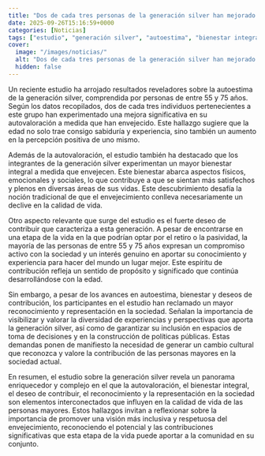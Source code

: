 ```yaml
---
title: "Dos de cada tres personas de la generación silver han mejorado su autoestima con la edad"
date: 2025-09-26T15:16:59+0000
categories: [Noticias]
tags: ["estudio", "generación silver", "autoestima", "bienestar integral", "contribuir", "reconocimiento", "envejecimiento."]
cover:
  image: "/images/noticias/"
  alt: "Dos de cada tres personas de la generación silver han mejorado su autoestima con la edad"
  hidden: false
---
```


Un reciente estudio ha arrojado resultados reveladores sobre la autoestima de la generación silver, comprendida por personas de entre 55 y 75 años. Según los datos recopilados, dos de cada tres individuos pertenecientes a este grupo han experimentado una mejora significativa en su autovaloración a medida que han envejecido. Este hallazgo sugiere que la edad no solo trae consigo sabiduría y experiencia, sino también un aumento en la percepción positiva de uno mismo.

Además de la autovaloración, el estudio también ha destacado que los integrantes de la generación silver experimentan un mayor bienestar integral a medida que envejecen. Este bienestar abarca aspectos físicos, emocionales y sociales, lo que contribuye a que se sientan más satisfechos y plenos en diversas áreas de sus vidas. Este descubrimiento desafía la noción tradicional de que el envejecimiento conlleva necesariamente un declive en la calidad de vida.

Otro aspecto relevante que surge del estudio es el fuerte deseo de contribuir que caracteriza a esta generación. A pesar de encontrarse en una etapa de la vida en la que podrían optar por el retiro o la pasividad, la mayoría de las personas de entre 55 y 75 años expresan un compromiso activo con la sociedad y un interés genuino en aportar su conocimiento y experiencia para hacer del mundo un lugar mejor. Este espíritu de contribución refleja un sentido de propósito y significado que continúa desarrollándose con la edad.

Sin embargo, a pesar de los avances en autoestima, bienestar y deseos de contribución, los participantes en el estudio han reclamado un mayor reconocimiento y representación en la sociedad. Señalan la importancia de visibilizar y valorar la diversidad de experiencias y perspectivas que aporta la generación silver, así como de garantizar su inclusión en espacios de toma de decisiones y en la construcción de políticas públicas. Estas demandas ponen de manifiesto la necesidad de generar un cambio cultural que reconozca y valore la contribución de las personas mayores en la sociedad actual.

En resumen, el estudio sobre la generación silver revela un panorama enriquecedor y complejo en el que la autovaloración, el bienestar integral, el deseo de contribuir, el reconocimiento y la representación en la sociedad son elementos interconectados que influyen en la calidad de vida de las personas mayores. Estos hallazgos invitan a reflexionar sobre la importancia de promover una visión más inclusiva y respetuosa del envejecimiento, reconociendo el potencial y las contribuciones significativas que esta etapa de la vida puede aportar a la comunidad en su conjunto.
